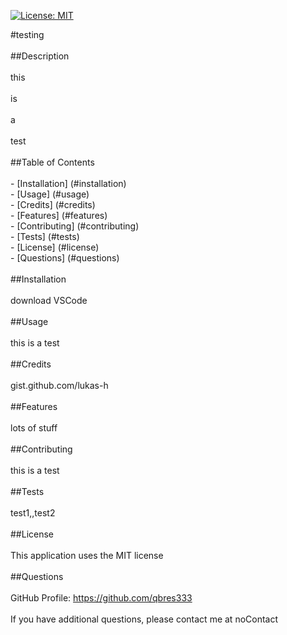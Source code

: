 [![License: MIT](https://img.shields.io/badge/License-MIT-yellow.svg)](https://opensource.org/licenses/MIT)

#testing<br><br>
    ##Description<br><br>this<br><br>is<br><br>a<br><br>test<br><br>
    ##Table of Contents<br><br>
    - [Installation] (#installation)<br>
    - [Usage] (#usage)<br>
    - [Credits] (#credits)<br>
    - [Features] (#features)<br>
    - [Contributing] (#contributing)<br>
    - [Tests] (#tests)<br>
    - [License] (#license)<br>
    - [Questions] (#questions)<br><br>
    ##Installation<br><br>download VSCode<br><br>
    ##Usage<br><br>this is a test<br><br>
    ##Credits<br><br>gist.github.com/lukas-h<br><br>
    ##Features<br><br>lots of stuff<br><br>
    ##Contributing<br><br>this is a test<br><br>
    ##Tests<br><br>test1,,test2<br><br>
    ##License<br><br>This application uses the MIT license<br><br>
    ##Questions<br><br>GitHub Profile: https://github.com/qbres333<br><br>
    If you have additional questions, please contact me at noContact
    